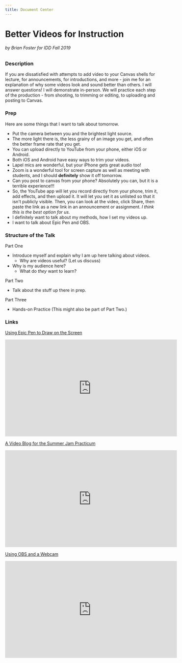 ```yaml
---
title: Document Center
---
```


# Better Videos for Instruction
###### by Brian Foster for IDD Fall 2019

### Description
If you are dissatisfied with attempts to add video to your Canvas shells for lecture, for announcements, for introductions, and more - join me for an explanation of why some videos look and sound better than others. I will answer questions! I will demonstrate in-person. We will practice each step of the production - from shooting, to trimming or editing, to uploading and posting to Canvas.

### Prep

Here are some things that I want to talk about tomorrow.
- Put the camera between you and the brightest light source.
- The more light there is, the less grainy of an image you get, and often the better frame rate that you get.
- You can upload directly to YouTube from your phone, either iOS or Android.
- Both iOS and Android have easy ways to trim your videos.
- Lapel mics are wonderful, but your iPhone gets great audio too!
- Zoom is a wonderful tool for screen capture as well as meeting with students, and I should **definitely** show it off tomorrow.
- Can you post to canvas from your phone? Absolutely you can, but it is a terrible experience!!!
- So, the YouTube app will let you record directly from your phone, trim it, add effects, and then upload it. It will let you set it as unlisted so that it isn't publicly visible. Then, you can look at the video, click Share, then paste the link as a new link in an announcement or assignment. *I think this is the best option for us.*
- I definitely want to talk about my methods, how I set my videos up.
- I want to talk about Epic Pen and OBS.

### Structure of the Talk
Part One
* Introduce myself and explain why I am up here talking about videos.
  * Why are videos useful? (Let us discuss)
* Why is my audience here?
  * What do *they* want to learn?
  
Part Two
* Talk about the stuff up there in prep.

Part Three
* Hands-on Practice (This might also be part of Part Two.)

### Links
[Using Epic Pen to Draw on the Screen](https://youtu.be/cs7p5qlubHk?t=360)
<iframe width="560" height="315" src="https://www.youtube.com/embed/cs7p5qlubHk?start=360" frameborder="0" allow="accelerometer; autoplay; encrypted-media; gyroscope; picture-in-picture" allowfullscreen></iframe>

[A Video Blog for the Summer Jam Practicum](https://youtu.be/6gQUqkUKnkg)
<iframe width="560" height="315" src="https://www.youtube.com/embed/6gQUqkUKnkg" frameborder="0" allow="accelerometer; autoplay; encrypted-media; gyroscope; picture-in-picture" allowfullscreen></iframe>

[Using OBS and a Webcam](https://youtu.be/7cqfYVy_AqU)
<iframe width="560" height="315" src="https://www.youtube.com/embed/7cqfYVy_AqU" frameborder="0" allow="accelerometer; autoplay; encrypted-media; gyroscope; picture-in-picture" allowfullscreen></iframe>
